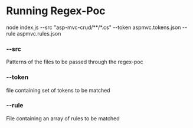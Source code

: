 # Running Regex-Poc

node index.js --src "asp-mvc-crud/\*\*/\*.cs" --token aspmvc.tokens.json --rule aspmvc.rules.json

### --src 
Patterns of the files to be passed through the regex-poc

### --token
file containing set of tokens to be matched

### --rule 
File containing an array of rules to be matched
	